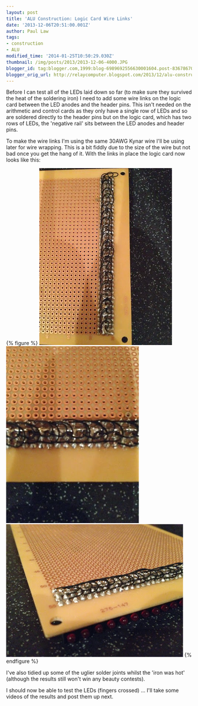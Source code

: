 ```yaml
---
layout: post
title: 'ALU Construction: Logic Card Wire Links'
date: '2013-12-06T20:51:00.001Z'
author: Paul Law
tags:
- construction
- ALU
modified_time: '2014-01-25T10:50:29.030Z'
thumbnail: /img/posts/2013/2013-12-06-4000.JPG
blogger_id: tag:blogger.com,1999:blog-6989692556630001604.post-8367867014447110708
blogger_orig_url: http://relaycomputer.blogspot.com/2013/12/alu-construction-logic-card-wire-links.html
---
```


Before I can test all of the LEDs laid down 
so far (to make sure they survived the heat of the soldering iron) I need to 
add some wire links on the logic card between the LED anodes and the header 
pins. This isn't needed on the arithmetic and control cards as they only have 
a single row of LEDs and so are soldered directly to the header pins but on 
the logic card, which has two rows of LEDs, the 'negative rail' sits between 
the LED anodes and header pins.

To make the wire links I'm using 
the same 30AWG Kynar wire I'll be using later for wire wrapping. This is a bit 
fiddly due to the size of the wire but not bad once you get the hang of it. 
With the links in place the logic card now looks like this:

{% figure %}
![ALU Logic Card (solder side)](/assets/img/posts/2013/2013-12-06-0000.jpg)
![ALU Logic Card (solder side)](/assets/img/posts/2013/2013-12-06-0001.jpg)
![ALU Logic Card (solder side)](/assets/img/posts/2013/2013-12-06-0002.JPG)
{% endfigure %}

I've also 
tidied up some of the uglier solder joints whilst the 'iron was hot' (although 
the results still won't win any beauty contests).

I should now be 
able to test the LEDs (fingers crossed) ... I'll take some videos of the 
results and post them up next. 

